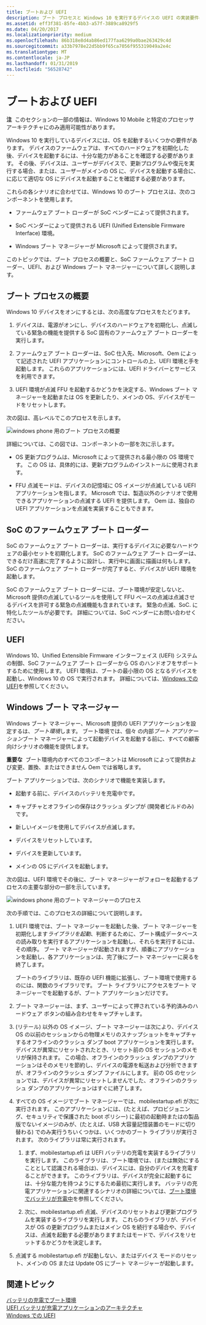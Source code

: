 ```yaml
---
title: ブートおよび UEFI
description: ブート プロセスと Windows 10 を実行するデバイスの UEFI の実装要件に関するガイダンスを提供します。
ms.assetid: eff3f381-85fe-4bb3-a57f-3889ca8929f5
ms.date: 04/20/2017
ms.localizationpriority: medium
ms.openlocfilehash: 86b318e8d4ab86ed177faa6299a0bae263429c4d
ms.sourcegitcommit: a33b7978e22d5bb9f65ca7056f955319049a2e4c
ms.translationtype: MT
ms.contentlocale: ja-JP
ms.lasthandoff: 01/31/2019
ms.locfileid: "56528742"
---
```

# <a name="boot-and-uefi"></a>ブートおよび UEFI


**注**  このセクションの一部の情報は、Windows 10 Mobile と特定のプロセッサ アーキテクチャにのみ適用可能性があります。

 

Windows 10 を実行しているデバイスには、OS を起動するいくつかの要件があります。 デバイスのファームウェアは、すべてのハードウェアを初期化した後、デバイスを起動するには、十分な能力があることを確認する必要があります。 その後、デバイスは、ユーザーがデバイスで、更新プログラムや復元を実行する場合、または、ユーザーがメインの OS に、デバイスを起動する場合に、に応じて適切な OS にデバイスを起動することを確認する必要があります。

これらの各シナリオに合わせては、Windows 10 のブート プロセスは、次のコンポーネントを使用します。

-   ファームウェア ブート ローダーが SoC ベンダーによって提供されます。

-   SoC ベンダーによって提供される UEFI (Unified Extensible Firmware Interface) 環境。

-   Windows ブート マネージャーが Microsoft によって提供されます。

このトピックでは、ブート プロセスの概要と、SoC ファームウェア ブート ローダー、UEFI、および Windows ブート マネージャーについて詳しく説明します。

## <a name="overview-of-the-boot-process"></a>ブート プロセスの概要


Windows 10 デバイスをオンにするとは、次の高度なプロセスをたどります。

1.  デバイスは、電源がオンにし、デバイスのハードウェアを初期化し、点滅している緊急の機能を提供する SoC 固有のファームウェア ブート ローダーを実行します。

2.  ファームウェア ブート ローダーは、SoC 仕入先、Microsoft、Oem によって記述された UEFI アプリケーションにコントロールの上、UEFI 環境と手を起動します。 これらのアプリケーションには、UEFI ドライバーとサービスを利用できます。

3.  UEFI 環境が点滅 FFU を起動するかどうかを決定する、Windows ブート マネージャーを起動または OS を更新したり、メインの OS、デバイスがモードをリセットします。

次の図は、高レベルでこのプロセスを示します。

![windows phone 用のブート プロセスの概要](images/oem-boot-flow-overview.png)

詳細については、この図では、コンポーネントの一部を次に示します。

-   OS 更新プログラムは、Microsoft によって提供される最小限の OS 環境です。 この OS は、具体的には、更新プログラムのインストールに使用されます。

-   FFU 点滅モードは、デバイスの記憶域に OS イメージが点滅している UEFI アプリケーションを指します。 Microsoft では、製造以外のシナリオで使用できるアプリケーションの点滅する UEFI を提供します。 Oem は、独自の UEFI アプリケーションを点滅を実装することもできます。

## <a name="soc-firmware-boot-loaders"></a>SoC のファームウェア ブート ローダー


SoC のファームウェア ブート ローダーは、実行するデバイスに必要なハードウェアの最小セットを初期化します。 SoC のファームウェア ブート ローダーは、できるだけ高速に完了するように設計し、実行中に画面に描画は何もします。 SoC のファームウェア ブート ローダーが完了すると、デバイスが UEFI 環境を起動します。

SoC のファームウェア ブート ローダーには、ブート環境が安定しないと、Microsoft 提供の点滅しているツールを使用して FFU ベースの点滅は点滅させるデバイスを許可する緊急の点滅機能も含まれています。 緊急の点滅、SoC. に特化したツールが必要です。 詳細については、SoC ベンダーにお問い合わせください。

## <a name="uefi"></a>UEFI


Windows 10、Unified Extensible Firmware インターフェイス (UEFI) システムの制御、SoC ファームウェア ブート ローダーから OS のハンドオフをサポートするために使用します。 UEFI 環境は、ブートの最小限の OS となるデバイスを起動し、Windows 10 の OS で実行されます。 詳細については、[Windows での UEFI](uefi-in-windows.md)を参照してください。

## <a name="understanding-the-windows-boot-manager"></a>Windows ブート マネージャー


Windows ブート マネージャー、Microsoft 提供の UEFI アプリケーションを設定するは、*ブート環境*します。 ブート環境では、個々 の内部*ブート アプリケーション*ブート マネージャーによって起動デバイスを起動する前に、すべての顧客向けシナリオの機能を提供します。

**重要な**  ブート環境内のすべてのコンポーネントは Microsoft によって提供および変更、置換、またはできません Oem では省略します。

 

ブート アプリケーションでは、次のシナリオで機能を実装します。

-   起動する前に、デバイスのバッテリを充電中です。

-   キャプチャとオフラインの保存はクラッシュ ダンプが (開発者ビルドのみ) です。

-   新しいイメージを使用してデバイスが点滅します。

-   デバイスをリセットしています。

-   デバイスを更新しています。

-   メインの OS にデバイスを起動します。

次の図は、UEFI 環境でその後に、ブート マネージャーがフォローを起動するプロセスの主要な部分の一部を示しています。

![windows phone 用のブート マネージャーのプロセス](images/oem-boot-flow-detail.png)

次の手順では、このプロセスの詳細について説明します。

1.  UEFI 環境では、ブート マネージャーを起動した後、ブート マネージャーを初期化します*ライブラリを起動*、判断するために、ブート構成データベースの読み取りを実行するアプリケーションを起動し、それらを実行するには、その順序。 ブート マネージャーが起動されますが、順番にアプリケーションを起動し、各アプリケーションは、完了後にブート マネージャーに戻るを終了します。

    ブートのライブラリは、既存の UEFI 機能に拡張し、ブート環境で使用するのには、関数のライブラリです。 ブート ライブラリにアクセスをブート マネージャーでを起動するが、ブート アプリケーションだけです。

2.  ブート マネージャーは、まず、ユーザーによって押されている予約済みのハードウェア ボタンの組み合わせをキャプチャします。

3.  (リテール) 以外の OS イメージ、ブート マネージャーは次により、デバイス OS の以前のセッションからの物理メモリのスナップショットをキャプチャするオフラインのクラッシュ ダンプ boot アプリケーションを実行します。 デバイスが異常にリセットされたとき、リセット前の OS セッションのメモリが保持されます。 この場合、オフラインのクラッシュ ダンプのアプリケーションはそのメモリを節約し、デバイスの電源を転送および分析できますが、オフラインのクラッシュ ダンプ ファイルにします。 前の OS のセッションでは、デバイスが異常にリセットしませんでした、オフラインのクラッシュ ダンプのアプリケーションはすぐに終了します。

4.  すべての OS イメージでブート マネージャーでは、mobilestartup.efi が次に実行されます。 このアプリケーションには、(たとえば、プロビジョニング、セキュリティで保護された boot ポリシー) に最初の起動時またはの製品版でないイメージのみが、(たとえば、USB 大容量記憶装置のモードに切り替わる) でのみ実行うちいくつかは、いくつかのブート ライブラリが実行されます。 次のライブラリは常に実行されます。

    1.  まず、mobilestartup.efi は UEFI バッテリの充電を実装するライブラリを実行します。 このライブラリは、ブート環境では、(または無効にすることとして認識される場合は)、デバイスには、自分のデバイスを充電することができます。 このライブラリは、デバイスが完全に起動するには、十分な能力を持つようにするため最初に実行します。 バッテリの充電アプリケーションに関連するシナリオの詳細については、[ブート環境でバッテリが充電中](battery-charging-in-the-boot-environment.md)を参照してください。

    2.  次に、mobilestartup.efi 点滅、デバイスのリセットおよび更新プログラムを実装するライブラリを実行します。 これらのライブラリが、デバイスが OS の更新プログラムまたはメイン OS を続行する場合や、デバイスは、点滅を起動する必要がありますまたはモードで、デバイスをリセットするかどうかを決定します。

5.  点滅する mobilestartup.efi が起動しない、またはデバイス モードのリセット、メインの OS または Update OS にブート マネージャーが起動します。

## <a name="related-topics"></a>関連トピック
[バッテリの充電でブート環境](battery-charging-in-the-boot-environment.md)  
[UEFI バッテリが充電アプリケーションのアーキテクチャ](architecture-of-the-uefi-battery-charging-application.md)  
[Windows での UEFI](uefi-in-windows.md)  



